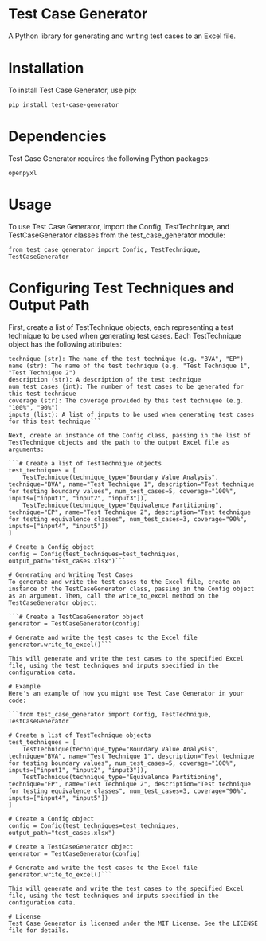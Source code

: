 # Test Case Generator
A Python library for generating and writing test cases to an Excel file.

# Installation
To install Test Case Generator, use pip:

```pip install test-case-generator```

# Dependencies
Test Case Generator requires the following Python packages:

```openpyxl```

# Usage
To use Test Case Generator, import the Config, TestTechnique, and TestCaseGenerator classes from the test_case_generator module:

```from test_case_generator import Config, TestTechnique, TestCaseGenerator```

# Configuring Test Techniques and Output Path
First, create a list of TestTechnique objects, each representing a test technique to be used when generating test cases. Each TestTechnique object has the following attributes:

```technique_type (str): The type of test technique (e.g. "Boundary Value Analysis", "Equivalence Partitioning")
technique (str): The name of the test technique (e.g. "BVA", "EP")
name (str): The name of the test technique (e.g. "Test Technique 1", "Test Technique 2")
description (str): A description of the test technique
num_test_cases (int): The number of test cases to be generated for this test technique
coverage (str): The coverage provided by this test technique (e.g. "100%", "90%")
inputs (list): A list of inputs to be used when generating test cases for this test technique```

Next, create an instance of the Config class, passing in the list of TestTechnique objects and the path to the output Excel file as arguments:

```# Create a list of TestTechnique objects
test_techniques = [
    TestTechnique(technique_type="Boundary Value Analysis", technique="BVA", name="Test Technique 1", description="Test technique for testing boundary values", num_test_cases=5, coverage="100%", inputs=["input1", "input2", "input3"]),
    TestTechnique(technique_type="Equivalence Partitioning", technique="EP", name="Test Technique 2", description="Test technique for testing equivalence classes", num_test_cases=3, coverage="90%", inputs=["input4", "input5"])
]

# Create a Config object
config = Config(test_techniques=test_techniques, output_path="test_cases.xlsx")```

# Generating and Writing Test Cases
To generate and write the test cases to the Excel file, create an instance of the TestCaseGenerator class, passing in the Config object as an argument. Then, call the write_to_excel method on the TestCaseGenerator object:

```# Create a TestCaseGenerator object
generator = TestCaseGenerator(config)

# Generate and write the test cases to the Excel file
generator.write_to_excel()```

This will generate and write the test cases to the specified Excel file, using the test techniques and inputs specified in the configuration data.

# Example
Here's an example of how you might use Test Case Generator in your code:

```from test_case_generator import Config, TestTechnique, TestCaseGenerator

# Create a list of TestTechnique objects
test_techniques = [
    TestTechnique(technique_type="Boundary Value Analysis", technique="BVA", name="Test Technique 1", description="Test technique for testing boundary values", num_test_cases=5, coverage="100%", inputs=["input1", "input2", "input3"]),
    TestTechnique(technique_type="Equivalence Partitioning", technique="EP", name="Test Technique 2", description="Test technique for testing equivalence classes", num_test_cases=3, coverage="90%", inputs=["input4", "input5"])
]

# Create a Config object
config = Config(test_techniques=test_techniques, output_path="test_cases.xlsx")

# Create a TestCaseGenerator object
generator = TestCaseGenerator(config)

# Generate and write the test cases to the Excel file
generator.write_to_excel()```

This will generate and write the test cases to the specified Excel file, using the test techniques and inputs specified in the configuration data.

# License
Test Case Generator is licensed under the MIT License. See the LICENSE file for details.
